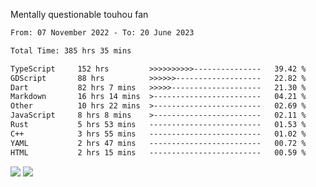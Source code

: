 Mentally questionable touhou fan



<!--START_SECTION:waka-->

```txt
From: 07 November 2022 - To: 20 June 2023

Total Time: 385 hrs 35 mins

TypeScript     152 hrs         >>>>>>>>>>---------------   39.42 %
GDScript       88 hrs          >>>>>>-------------------   22.82 %
Dart           82 hrs 7 mins   >>>>>--------------------   21.30 %
Markdown       16 hrs 14 mins  >------------------------   04.21 %
Other          10 hrs 22 mins  >------------------------   02.69 %
JavaScript     8 hrs 8 mins    >------------------------   02.11 %
Rust           5 hrs 53 mins   -------------------------   01.53 %
C++            3 hrs 55 mins   -------------------------   01.02 %
YAML           2 hrs 47 mins   -------------------------   00.72 %
HTML           2 hrs 15 mins   -------------------------   00.59 %
```

<!--END_SECTION:waka-->

![](https://posei.me/horse_going_hard.gif)
![](https://posei.me/horse_going_hard.gif)
